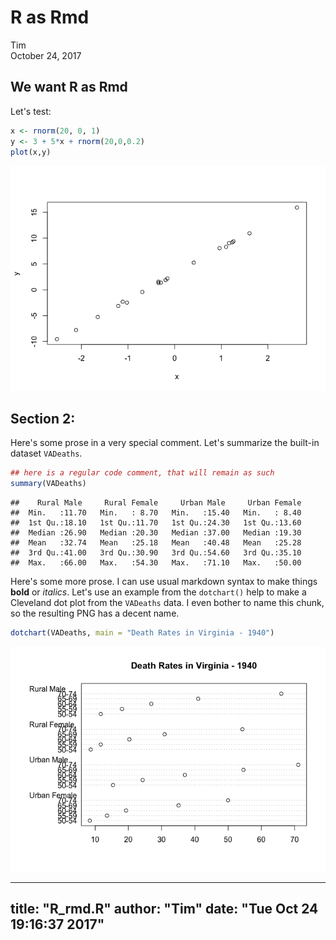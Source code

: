 # R as Rmd
Tim  
October 24, 2017  



## We want R as Rmd
Let's test:


```r
x <- rnorm(20, 0, 1)
y <- 3 + 5*x + rnorm(20,0,0.2)
plot(x,y)
```

![](R_rmd_files/figure-html/r-1.png)<!-- -->

## Section 2:
Here's some prose in a very special comment. Let's summarize the built-in
dataset `VADeaths`.


```r
## here is a regular code comment, that will remain as such
summary(VADeaths)
```

```
##    Rural Male     Rural Female     Urban Male     Urban Female  
##  Min.   :11.70   Min.   : 8.70   Min.   :15.40   Min.   : 8.40  
##  1st Qu.:18.10   1st Qu.:11.70   1st Qu.:24.30   1st Qu.:13.60  
##  Median :26.90   Median :20.30   Median :37.00   Median :19.30  
##  Mean   :32.74   Mean   :25.18   Mean   :40.48   Mean   :25.28  
##  3rd Qu.:41.00   3rd Qu.:30.90   3rd Qu.:54.60   3rd Qu.:35.10  
##  Max.   :66.00   Max.   :54.30   Max.   :71.10   Max.   :50.00
```

Here's some more prose. I can use usual markdown syntax to make things
**bold** or *italics*. Let's use an example from the `dotchart()` help to
make a Cleveland dot plot from the `VADeaths` data. I even bother to name
this chunk, so the resulting PNG has a decent name.


```r
dotchart(VADeaths, main = "Death Rates in Virginia - 1940")
```

![](R_rmd_files/figure-html/dotchart-1.png)<!-- -->


---
title: "R_rmd.R"
author: "Tim"
date: "Tue Oct 24 19:16:37 2017"
---
